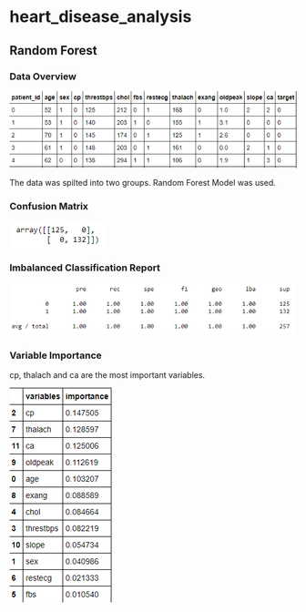 # heart_disease_analysis

## Random Forest

### Data Overview
![data](Resource/data.png)


The data was spilted into two groups. Random Forest Model was used.

### Confusion Matrix
![cm](Resource/cm.png)


### Imbalanced Classification Report
![icr](Resource/icr.png)

### Variable Importance
cp, thalach and ca are the most important variables.

![vm](Resource/vm.png)
